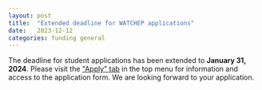 ```yaml
---
layout: post
title:  "Extended deadline for WATCHEP applications"
date:   2023-12-12
categories: funding general
---
```


The deadline for student applications has been extended to **January 31, 2024**.
Please visit the ["Apply" tab](/apply) in the top menu for information and access to the application form.
We are looking forward to your application.
